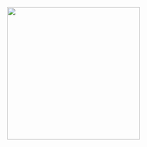 <p align="center">
<img width=300 src="https://user-images.githubusercontent.com/49548908/78334522-dbcf6d00-75c6-11ea-92d0-e864171fbcb8.gif">
</p>
